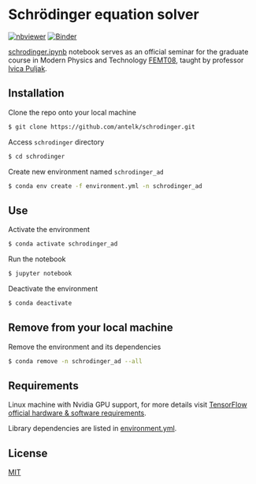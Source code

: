  # Schrödinger equation solver
 
[![nbviewer](https://raw.githubusercontent.com/jupyter/design/master/logos/Badges/nbviewer_badge.svg)](https://nbviewer.jupyter.org/github/antelk/schrodinger/blob/master/schrodinger.ipynb)
[![Binder](https://mybinder.org/badge_logo.svg)](https://mybinder.org/v2/gh/antelk/schrodinger/169a38fd40f80795b54db12aa441a9602215e681)

[schrodinger.ipynb](https://github.com/antelk/schrodinger/blob/master/schrodinger.ipynb) notebook serves as an official seminar for the graduate course in Modern Physics and Technology [FEMT08](https://nastava.fesb.unist.hr/nastava/predmeti/11624), taught by professor [Ivica Puljak](https://ivicapuljak.com/).

## Installation 

Clone the repo onto your local machine

```bash
$ git clone https://github.com/antelk/schrodinger.git
```

Access `schrodinger` directory

```bash
$ cd schrodinger
```

Create new environment named `schrodinger_ad`

```bash
$ conda env create -f environment.yml -n schrodinger_ad
```

## Use

Activate the environment

```bash
$ conda activate schrodinger_ad
```

Run the notebook

```bash
$ jupyter notebook
```

Deactivate the environment

```bash
$ conda deactivate
```

## Remove from your local machine

Remove the environment and its dependencies

```bash
$ conda remove -n schrodinger_ad --all
```

## Requirements

Linux machine with Nvidia GPU support, for more details visit [TensorFlow official hardware & software requirements](https://www.tensorflow.org/install/gpu).

Library dependencies are listed in [environment.yml](https://github.com/antelk/schrodinger/environment.yml).

## License

[MIT](https://github.com/antelk/schrodinger/LICENSE)